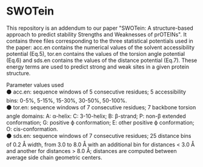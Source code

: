 # SWOTein
This repository is an addendum to our paper "SWOTein: A structure-based approach to predict stability Strengths and Weaknesses of prOTEINs". It contains three files corresponding to the three statistical potentials used in the paper: acc.en contains the numerical values of the solvent accessibility potential (Eq.5), tor.en contains the values of the torsion angle potential (Eq.6) and sds.en contains the values of the distance potential (Eq.7). These energy terms are used to predict strong and weak sites in a given protein structure. 

Parameter values used<br /> 
⚫ acc.en: sequence windows of 5 consecutive residues; 5 accessibility bins: 0-5%, 5-15%, 15-30%, 30-50%, 50-100%.<br /> 
⚫ tor.en: sequence windows of 7 consecutive residues; 7 backbone torsion angle domains: A: α-helix: C: 3-10-helix; B: β-strand; P: non-β extended conformation; G: positive ϕ conformation; E: other positive ϕ conformation; O: cis-conformation.<br /> 
⚫ sds.en: sequence windows of 7 consecutive residues; 25 distance bins of 0.2 Å width, from 3.0 to 8.0 Å with an additional bin for distances < 3.0 Å and another for distances > 8.0 Å; distances are computed between average side chain geometric centers.
